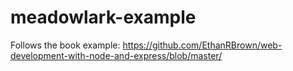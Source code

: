# meadowlark-example

Follows the book example: https://github.com/EthanRBrown/web-development-with-node-and-express/blob/master/
